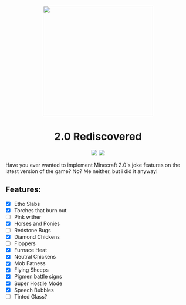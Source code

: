 <div align="center">
  <img src="https://github.com/MMonkeyKiller/2.0-Rediscovered/assets/37459591/a18966cd-bb7c-4865-83c1-292326702fa5" height="300" />
  <h1>2.0 Rediscovered</h1>
  <div>
    <img src="https://img.shields.io/badge/mod%20loader-fabric-d64541?style=flat-square" />
    <img src="https://img.shields.io/badge/environment-both-4caf50?style=flat-square" />
  </div>
</div>

Have you ever wanted to implement Minecraft 2.0's joke features on the latest version of the game? No? Me neither, but i did it anyway!

## Features:
- [x] Etho Slabs
- [x] Torches that burn out
- [ ] Pink wither
- [x] Horses and Ponies
- [ ] Redstone Bugs
- [x] Diamond Chickens
- [ ] Floppers
- [x] Furnace Heat
- [x] Neutral Chickens
- [x] Mob Fatness
- [x] Flying Sheeps
- [x] Pigmen battle signs
- [x] Super Hostile Mode
- [x] Speech Bubbles
- [ ] Tinted Glass?
